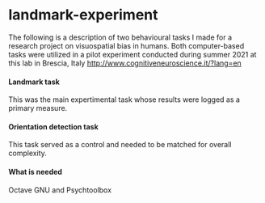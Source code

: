 # landmark-experiment

The following is a description of two behavioural tasks I made for a research project on visuospatial bias in humans.
Both computer-based tasks were utilized in a pilot experiment conducted during summer 2021 at this lab in Brescia, Italy http://www.cognitiveneuroscience.it/?lang=en 


#### Landmark task
This was the main expertimental task whose results were logged as a primary measure. 


#### Orientation detection task
This task served as a control and needed to be matched for overall complexity. 


#### What is needed
Octave GNU and Psychtoolbox


